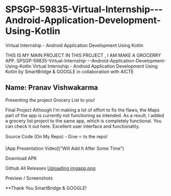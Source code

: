 # SPSGP-59835-Virtual-Internship---Android-Application-Development-Using-Kotlin
Virtual Internship - Android Application Development Using Kotlin

THIS IS  MY MAIN PROJECT IN THIS PROJECT ,
I AM MAKE A GROCERRY APP.
SPSGP-59835-Virtual-Internship---Android-Application-Development-Using-Kotlin
Virtual Internship - Android Application Development Using Kotlin by SmartBridge & GOOGLE in collaboration with AICTE

## Name: Pranav Vishwakarma
Presenting the project  Grocery List to you!

Final Project
Although I'm making a lot of effort to fix the flaws, the Maps part of the app is currently not functioning as intended. As a result, I added a grocery list project to the same app, which is completely functional. You can check it out here. Excellent user interface and functionality.

Source Code (On My Repo) - Give ⭐ to the repo!

[App Presentation Video]("Will Add It After Some Time")

Download APK

Github All Releases
[Uploading imgapp.png]()




Preview / Screenshots



  


**Thank You SmartBridge & GOOGLE!

